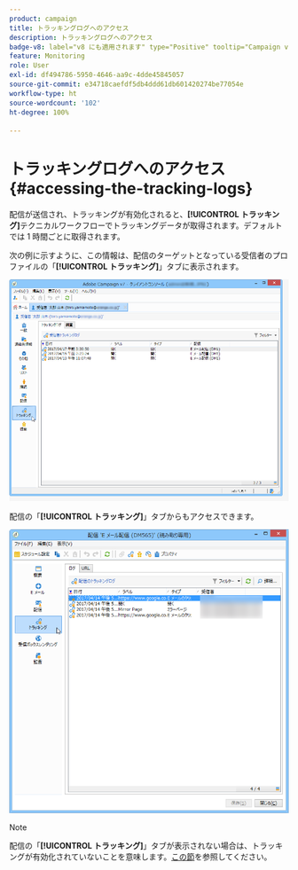 ```yaml
---
product: campaign
title: トラッキングログへのアクセス
description: トラッキングログへのアクセス
badge-v8: label="v8 にも適用されます" type="Positive" tooltip="Campaign v8 にも適用されます"
feature: Monitoring
role: User
exl-id: df494786-5950-4646-aa9c-4dde45845057
source-git-commit: e34718caefdf5db4ddd61db601420274be77054e
workflow-type: ht
source-wordcount: '102'
ht-degree: 100%

---
```


# トラッキングログへのアクセス{#accessing-the-tracking-logs}

配信が送信され、トラッキングが有効化されると、**[!UICONTROL トラッキング]**&#x200B;テクニカルワークフローでトラッキングデータが取得されます。デフォルトでは 1 時間ごとに取得されます。

次の例に示すように、この情報は、配信のターゲットとなっている受信者のプロファイルの「**[!UICONTROL トラッキング]**」タブに表示されます。

![](assets/s_ncs_user_select_tracking_tab_from_recipient.png)

配信の「**[!UICONTROL トラッキング]**」タブからもアクセスできます。

![](assets/s_ncs_user_select_tracking_tab_from_del.png)

>[!NOTE]
>
>配信の「**[!UICONTROL トラッキング]**」タブが表示されない場合は、トラッキングが有効化されていないことを意味します。[この節](how-to-configure-tracked-links.md)を参照してください。
